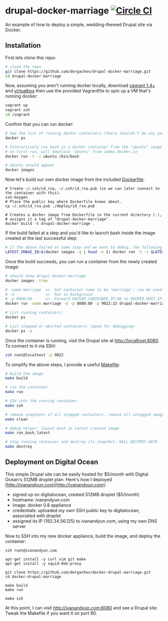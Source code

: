 
drupal-docker-marriage [![Circle CI](https://circleci.com/gh/dergachev/drupal-docker-marriage.png?style=badge)](https://circleci.com/gh/dergachev/drupal-docker-marriage)
======================

An example of how to deploy a simple, wedding-themed Drupal site via Docker.

Installation
------------

First lets clone this repo:

```bash
# clone the repo
git clone https://github.com/dergachev/drupal-docker-marriage.git
cd drupal-docker-marriage
```

Now, assuming you aren't running docker locally, download [vagrant 1.4+](http://www.vagrantup.com/downloads.html) and [virtualbox](http://www.vagrantup.com/downloads.html) then use the provided Vagrantfile to spin up a VM that's running docker:

```bash
vagrant up
vagrant ssh
cd /vagrant
```

Confirm that you can run docker:

```bash
# See the list of running docker containers (there shouldn't be any yet)
docker ps

# Interactively run bash in a docker container from the "ubuntu" image
# on first run, will download 'ubuntu' from index.docker.io
docker run -t -i ubuntu /bin/bash

# ubuntu should appear
docker images
```

Now let's build our own docker image from the included [Dockerfile](https://github.com/dergachev/drupal-docker-marriage/blob/master/Dockerfile):

```
# Create ~/.ssh/id_rsa, ~/.ssh/id_rsa.pub (so we can later connect to the container with this).
ssh-keygen
# Place the public key where Dockerfile knows about.
cp ~/.ssh/id_rsa.pub ./deploy/id_rsa.pub

# Creates a docker image from Dockerfile in the current directory (.),
# assigns it a tag of "drupal-docker-marriage".
docker build -t drupal-docker-marriage .
```

If the build failed at a step and you'd like to launch bash inside the image
created at the last successful step:

```bash
# if the above failed at some step and we want to debug, the following will 
LATEST_IMAGE_ID=$(docker images -q | head -n 1) docker run -t -i $LATEST_IMAGE_ID /bin/bash
```

Once the build succeeds, you can run a container from the newly created image:

```bash
# should show drupal-docker-marriage
docker images -tree

# -name marriage  =>  Set container name to be 'marriage'; can be used interchangably with container ID
# -d              =>  Run in background
# -p 8080:80      =>  Forward DOCKER_CONTAINER_IP:80 to DOCKER_HOST_IP:8080
docker run -name marriage -d -p 8080:80 -p 9022:22 drupal-docker-marriage

# List running containers:
docker ps

# List stopped or aborted containers: (good for debugging)
docker ps -a
```

Once the container is running, visit the Drupal site at [http://localhost:8080](http://localhost:8080).
To connect to it via SSH:

```bash
ssh root@localhost -p 9022
```

To simplify the above steps, I provide a useful
[Makefile](https://github.com/dergachev/drupal-docker-marriage/blob/master/Makefile):

```bash
# build the image
make build

# run the container
make run

# SSH into the running container
make ssh

# remove snapshots of all stopped containers, remove all untagged images.
make clean

# debug helper: launch bash in latest created image
make run_bash_latest

# stop running container and destroy its snapshot; WILL DESTROY DATA
make destroy
```

Deployment on Digital Ocean
---------------------------

This simple Drupal site can be easily hosted for $5/month with Digital Ocean's 512MB droplet plan.
Here's how I deployed [http://ivanandyun.com](http://ivanandyun.com):

* signed up on digitalocean, created 512MB droplet ($5/month)
* hostname: ivanandyun.com
* image: docker 0.8 appliance
* credentials: uploaded my own SSH public key to digitalocean, associated with droplet
* assigned its IP (192.34.56.125) to ivanandyun.com, using my own DNS server

Now to SSH into my new docker appliance, build the image, and deploy the container:

```
ssh root@ivanandyun.com

apt-get install -y curl vim git make
apt-get install -y squid-deb-proxy

git clone https://github.com/dergachev/docker-drupal-marriage.git
cd docker-drupal-marriage

make build
make run

make ssh
```

At this point, I can visit http://ivanandyun.com:8080 and see a Drupal site.
Tweak the Makefile if you want it on port 80.
